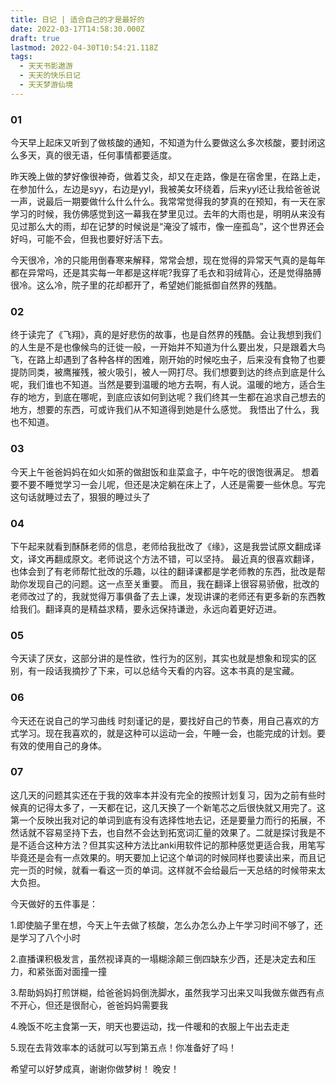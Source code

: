 ```yaml
---
title: 日记 | 适合自己的才是最好的
date: 2022-03-17T14:58:30.000Z
draft: true
lastmod: 2022-04-30T10:54:21.118Z
tags:
  - 天天书影遨游
  - 天天的快乐日记
  - 天天梦游仙境
---
```

### 01

今天早上起床又听到了做核酸的通知，不知道为什么要做这么多次核酸，要封闭这么多天，真的很无语，任何事情都要适度。

昨天晚上做的梦好像很神奇，做着艾灸，却又在走路，像是在宿舍里，在路上走，在参加什么，左边是syy，右边是yyl，我被美女环绕着，后来yyl还让我给爸爸说一声，说最后一期要做什么什么什么。我常常觉得我的梦真的在预知，有一天在家学习的时候，我仿佛感觉到这一幕我在梦里见过。去年的大雨也是，明明从来没有见过那么大的雨，却在记梦的时候说是“淹没了城市，像一座孤岛”，这个世界还会好吗，可能不会，但我也要好好活下去。

今天很冷，冷的只能用倒春寒来解释，常常会想，现在觉得的异常天气真的是每年都在异常吗，还是其实每一年都是这样呢?我穿了毛衣和羽绒背心，还是觉得胳膊很冷。这么冷，院子里的花却都开了，希望她们能抵御自然界的残酷。

### 02

终于读完了《飞翔》，真的是好悲伤的故事，也是自然界的残酷。会让我想到我们的人生是不是也像候鸟的迁徙一般，一开始并不知道为什么要出发，只是跟着大鸟飞，在路上却遇到了各种各样的困难，刚开始的时候吃虫子，后来没有食物了也要提防同类，被鹰摧残，被火吸引，被人一网打尽。我们想要到达的终点到底是什么呢，我们谁也不知道。当然是要到温暖的地方去啊，有人说。温暖的地方，适合生存的地方，到底在哪呢，到底应该如何到达呢？我们终其一生都在追求自己想去的地方，想要的东西，可或许我们从不知道得到她是什么感觉。
我悟出了什么，我也不知道。

### 03

今天上午爸爸妈妈在如火如荼的做甜饭和韭菜盒子，中午吃的很饱很满足。
想着要不要不睡觉学习一会儿呢，但还是决定躺在床上了，人还是需要一些休息。写完这句话就睡过去了，狠狠的睡过头了

### 04

下午起来就看到酥酥老师的信息，老师给我批改了《缘》，这是我尝试原文翻成译文，译文再翻成原文。老师说这个方法不错，可以坚持。
最近真的很喜欢翻译，也体会到了有老师帮忙批改的乐趣，以往的翻译课都是学老师教的东西，批改是帮助你发现自己的问题。这一点至关重要。
而且，我在翻译上很容易骄傲，批改的老师改过了的，我就觉得万事俱备了去上课，发现讲课的老师还有更多新的东西教给我们。翻译真的是精益求精，要永远保持谦逊，永远向着更好迈进。

### 05

今天读了厌女，这部分讲的是性欲，性行为的区别，其实也就是想象和现实的区别，有一段话我摘抄了下来，可以总结今天看的内容。这本书真的是宝藏。

### 06

今天还在说自己的学习曲线
时刻谨记的是，要找好自己的节奏，用自己喜欢的方式学习。现在我喜欢的，就是这种可以运动一会，午睡一会，也能完成的计划。要有效的使用自己的身体。

### 07

这几天的问题其实还在于我的效率本并没有完全的按照计划复习，因为之前有些时候真的记得太多了，一天都在记，这几天换了一个新笔芯之后很快就又用完了。这第一个反映出我对记的单词到底有没有选择性地去记，还是要量力而行的拓展，不然话就不容易坚持下去，也自然不会达到拓宽词汇量的效果了。二就是探讨我是不是不适合这种方法？但其实这种方法比anki用软件记的那种感觉更适合我，用笔写毕竟还是会有一点效果的。明天要加上记这个单词的时候同样也要读出来，而且记完一页的时候，就看一看这一页的单词。这样就不会给最后一天总结的时候带来太大负担。

今天做好的五件事是：

1.即使脑子里在想，今天上午去做了核酸，怎么办怎么办上午学习时间不够了，还是学习了八个小时

2.直播课积极发言，虽然视译真的一塌糊涂颠三倒四缺东少西，还是决定去和压力，和紧张面对面撞一撞

3.帮助妈妈打煎饼糊，给爸爸妈妈倒洗脚水，虽然我学习出来又叫我做东做西有点不开心，但还是很耐心，爸爸妈妈需要我

4.晚饭不吃主食第一天，明天也要运动，找一件暖和的衣服上午出去走走

5.现在去背效率本的话就可以写到第五点！你准备好了吗！

希望可以好梦成真，谢谢你做梦树！
晚安！
